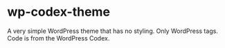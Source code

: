 wp-codex-theme
==============

A very simple WordPress theme that has no styling. Only WordPress tags. Code is from the WordPress Codex.
